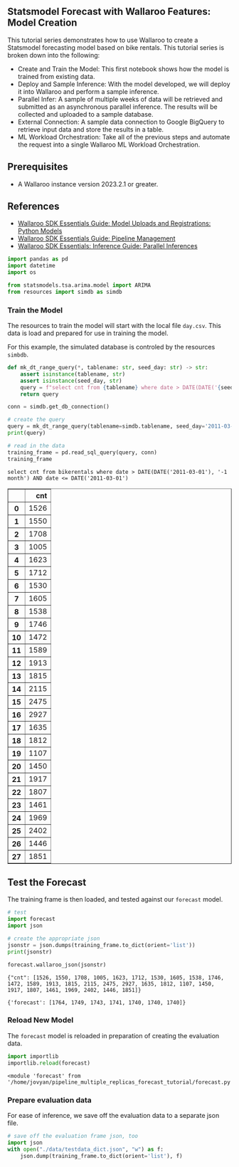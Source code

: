 ## Statsmodel Forecast with Wallaroo Features: Model Creation

This tutorial series demonstrates how to use Wallaroo to create a Statsmodel forecasting model based on bike rentals.  This tutorial series is broken down into the following:

* Create and Train the Model:  This first notebook shows how the model is trained from existing data.
* Deploy and Sample Inference:  With the model developed, we will deploy it into Wallaroo and perform a sample inference.
* Parallel Infer:  A sample of multiple weeks of data will be retrieved and submitted as an asynchronous parallel inference.  The results will be collected and uploaded to a sample database.
* External Connection:  A sample data connection to Google BigQuery to retrieve input data and store the results in a table.
* ML Workload Orchestration:  Take all of the previous steps and automate the request into a single Wallaroo ML Workload Orchestration.

## Prerequisites

* A Wallaroo instance version 2023.2.1 or greater.

## References

* [Wallaroo SDK Essentials Guide: Model Uploads and Registrations: Python Models](https://docs.wallaroo.ai/wallaroo-developer-guides/wallaroo-sdk-guides/wallaroo-sdk-essentials-guide/wallaroo-sdk-model-uploads/wallaroo-sdk-model-upload-python/)
* [Wallaroo SDK Essentials Guide: Pipeline Management](https://docs.wallaroo.ai/wallaroo-developer-guides/wallaroo-sdk-guides/wallaroo-sdk-essentials-guide/wallaroo-sdk-essentials-pipelines/wallaroo-sdk-essentials-pipeline/)
* [Wallaroo SDK Essentials: Inference Guide: Parallel Inferences](https://docs.wallaroo.ai/wallaroo-developer-guides/wallaroo-sdk-guides/wallaroo-sdk-essentials-guide/wallaroo-sdk-essentials-inferences/#parallel-inferences)

```python
import pandas as pd
import datetime
import os

from statsmodels.tsa.arima.model import ARIMA
from resources import simdb as simdb
```

### Train the Model

The resources to train the model will start with the local file `day.csv`.  This data is load and prepared for use in training the model.

For this example, the simulated database is controled by the resources `simbdb`.

```python
def mk_dt_range_query(*, tablename: str, seed_day: str) -> str:
    assert isinstance(tablename, str)
    assert isinstance(seed_day, str)
    query = f"select cnt from {tablename} where date > DATE(DATE('{seed_day}'), '-1 month') AND date <= DATE('{seed_day}')"
    return query

conn = simdb.get_db_connection()

# create the query
query = mk_dt_range_query(tablename=simdb.tablename, seed_day='2011-03-01')
print(query)

# read in the data
training_frame = pd.read_sql_query(query, conn)
training_frame
```

    select cnt from bikerentals where date > DATE(DATE('2011-03-01'), '-1 month') AND date <= DATE('2011-03-01')

<table border="1" class="dataframe">
  <thead>
    <tr style="text-align: right;">
      <th></th>
      <th>cnt</th>
    </tr>
  </thead>
  <tbody>
    <tr>
      <th>0</th>
      <td>1526</td>
    </tr>
    <tr>
      <th>1</th>
      <td>1550</td>
    </tr>
    <tr>
      <th>2</th>
      <td>1708</td>
    </tr>
    <tr>
      <th>3</th>
      <td>1005</td>
    </tr>
    <tr>
      <th>4</th>
      <td>1623</td>
    </tr>
    <tr>
      <th>5</th>
      <td>1712</td>
    </tr>
    <tr>
      <th>6</th>
      <td>1530</td>
    </tr>
    <tr>
      <th>7</th>
      <td>1605</td>
    </tr>
    <tr>
      <th>8</th>
      <td>1538</td>
    </tr>
    <tr>
      <th>9</th>
      <td>1746</td>
    </tr>
    <tr>
      <th>10</th>
      <td>1472</td>
    </tr>
    <tr>
      <th>11</th>
      <td>1589</td>
    </tr>
    <tr>
      <th>12</th>
      <td>1913</td>
    </tr>
    <tr>
      <th>13</th>
      <td>1815</td>
    </tr>
    <tr>
      <th>14</th>
      <td>2115</td>
    </tr>
    <tr>
      <th>15</th>
      <td>2475</td>
    </tr>
    <tr>
      <th>16</th>
      <td>2927</td>
    </tr>
    <tr>
      <th>17</th>
      <td>1635</td>
    </tr>
    <tr>
      <th>18</th>
      <td>1812</td>
    </tr>
    <tr>
      <th>19</th>
      <td>1107</td>
    </tr>
    <tr>
      <th>20</th>
      <td>1450</td>
    </tr>
    <tr>
      <th>21</th>
      <td>1917</td>
    </tr>
    <tr>
      <th>22</th>
      <td>1807</td>
    </tr>
    <tr>
      <th>23</th>
      <td>1461</td>
    </tr>
    <tr>
      <th>24</th>
      <td>1969</td>
    </tr>
    <tr>
      <th>25</th>
      <td>2402</td>
    </tr>
    <tr>
      <th>26</th>
      <td>1446</td>
    </tr>
    <tr>
      <th>27</th>
      <td>1851</td>
    </tr>
  </tbody>
</table>

## Test the Forecast

The training frame is then loaded, and tested against our `forecast` model.

```python
# test
import forecast
import json

# create the appropriate json
jsonstr = json.dumps(training_frame.to_dict(orient='list'))
print(jsonstr)

forecast.wallaroo_json(jsonstr)
```

    {"cnt": [1526, 1550, 1708, 1005, 1623, 1712, 1530, 1605, 1538, 1746, 1472, 1589, 1913, 1815, 2115, 2475, 2927, 1635, 1812, 1107, 1450, 1917, 1807, 1461, 1969, 2402, 1446, 1851]}

    {'forecast': [1764, 1749, 1743, 1741, 1740, 1740, 1740]}

### Reload New Model

The `forecast` model is reloaded in preparation of creating the evaluation data.

```python
import importlib
importlib.reload(forecast)
```

    <module 'forecast' from '/home/jovyan/pipeline_multiple_replicas_forecast_tutorial/forecast.py'>

### Prepare evaluation data

For ease of inference, we save off the evaluation data to a separate json file.

```python
# save off the evaluation frame json, too
import json
with open("./data/testdata_dict.json", "w") as f:
    json.dump(training_frame.to_dict(orient='list'), f)

```
